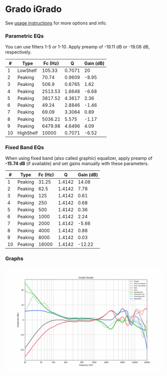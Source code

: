 # Grado iGrado
See [usage instructions](https://github.com/jaakkopasanen/AutoEq#usage) for more options and info.

### Parametric EQs
You can use filters 1-5 or 1-10. Apply preamp of -19.11 dB or -19.08 dB, respectively.

|   # | Type      |   Fc (Hz) |      Q |   Gain (dB) |
|-----|-----------|-----------|--------|-------------|
|   1 | LowShelf  |    105.33 | 0.7071 |       20    |
|   2 | Peaking   |     70.74 | 0.9609 |       -8.95 |
|   3 | Peaking   |    506.9  | 0.6765 |        1.62 |
|   4 | Peaking   |   2513.53 | 1.6648 |       -6.68 |
|   5 | Peaking   |   3817.52 | 4.3617 |        2.36 |
|   6 | Peaking   |     49.24 | 2.8846 |       -1.46 |
|   7 | Peaking   |     69.09 | 3.3064 |        0.89 |
|   8 | Peaking   |   5036.21 | 5.575  |       -1.17 |
|   9 | Peaking   |   6479.98 | 4.6496 |        4.09 |
|  10 | HighShelf |  10000    | 0.7071 |       -6.52 |

### Fixed Band EQs
When using fixed band (also called graphic) equalizer, apply preamp of **-15.74 dB** (if available) and set gains manually with these parameters.

|   # | Type    |   Fc (Hz) |      Q |   Gain (dB) |
|-----|---------|-----------|--------|-------------|
|   1 | Peaking |     31.25 | 1.4142 |       14.08 |
|   2 | Peaking |     62.5  | 1.4142 |        7.78 |
|   3 | Peaking |    125    | 1.4142 |        0.61 |
|   4 | Peaking |    250    | 1.4142 |        0.68 |
|   5 | Peaking |    500    | 1.4142 |        0.36 |
|   6 | Peaking |   1000    | 1.4142 |        2.24 |
|   7 | Peaking |   2000    | 1.4142 |       -5.66 |
|   8 | Peaking |   4000    | 1.4142 |        0.88 |
|   9 | Peaking |   8000    | 1.4142 |        0.03 |
|  10 | Peaking |  16000    | 1.4142 |      -12.22 |

### Graphs
![](./Grado%20iGrado.png)
